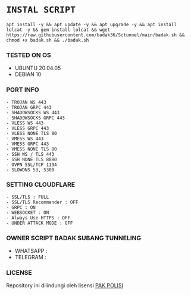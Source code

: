 # `INSTAL SCRIPT` 
<pre><code>apt install -y && apt update -y && apt upgrade -y && apt install lolcat -y && gem install lolcat && wget https://raw.githubusercontent.com/badak36/Sctunnel/main/badak.sh && chmod +x badak.sh && ./badak.sh</pre></code>

### TESTED ON OS 
- UBUNTU 20.04.05
- DEBIAN 10

### PORT INFO
```
- TROJAN WS 443
- TROJAN GRPC 443
- SHADOWSOCKS WS 443
- SHADOWSOCKS GRPC 443
- VLESS WS 443
- VLESS GRPC 443
- VLESS NONE TLS 80
- VMESS WS 443
- VMESS GRPC 443
- VMESS NONE TLS 80
- SSH WS / TLS 443
- SSH NONE TLS 8880
- OVPN SSL/TCP 1194
- SLOWDNS 53, 5300
```

### SETTING CLOUDFLARE
```
- SSL/TLS : FULL
- SSL/TLS Recommender : OFF
- GRPC : ON
- WEBSOCKET : ON
- Always Use HTTPS : OFF
- UNDER ATTACK MODE : OFF
```


### OWNER SCRIPT BADAK SUBANG TUNNELING
- WHATSAPP :
- TELEGRAM :


### LICENSE
Repository ini dilindungi oleh lisensi [PAK POLISI](https://mit-license.org/)

